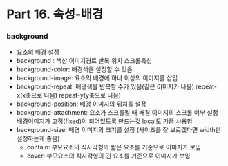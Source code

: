 # Part 16. 속성-배경

### background
  - 요소의 배경 설정
  - background : 색상 이미지경로 반복 위치 스크롤특성
  - background-color: 배경색을 설정할 수 있음
  - background-image: 요소의 배경에 하나 이상의 이미지를 삽입
  - background-repeat: 배경색을 반복할 수가 있음(같은 이미지가 나옴) repeat-x(x축으로 나옴) repeat-y(y축으로 나옴) 
  - background-position: 배경 이미지의 위치를 설정 
  - background-attachment: 요소가 스크롤될 때 배경 이미지의 스크롤 여부 설정 배경이미지가 고정(fixed)이 되어있도록 만드는것 local도 가끔 사용함
  - background-size: 배경 이미지의 크기를 설정 (사이즈를 잘 보르겠다면 width만 설정하는게 좋음)
    - contain: 부모요소의 직사각형의 짧은 요소를 기준으로 이미지가 보임
    - cover: 부모요소의 직사각형의 긴 요소를 기준으로 이미지가 보임
